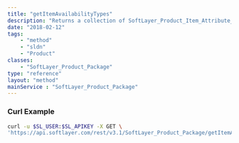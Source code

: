 ```yaml
---
title: "getItemAvailabilityTypes"
description: "Returns a collection of SoftLayer_Product_Item_Attribute_Type objects.  These item attribute types specifically deal with when an item, SoftLayer_Product_Item, from the product catalog may no longer be available.  The keynames for these attribute types start with 'UNAVAILABLE_AFTER_DATE_*', where the '*' may represent any string.  For example, 'UNAVAILABLE_AFTER_DATE_NEW_ORDERS', signifies that the item is not available for new orders.  There is a catch all attribute type, 'UNAVAILABLE_AFTER_DATE_ALL'.  If an item has one of these availability attributes set, the value should be a valid date in MM/DD/YYYY, indicating the date after which the item will no longer be available. "
date: "2018-02-12"
tags:
    - "method"
    - "sldn"
    - "Product"
classes:
    - "SoftLayer_Product_Package"
type: "reference"
layout: "method"
mainService : "SoftLayer_Product_Package"
---
```


### Curl Example
```bash
curl -u $SL_USER:$SL_APIKEY -X GET \
'https://api.softlayer.com/rest/v3.1/SoftLayer_Product_Package/getItemAvailabilityTypes'
```
